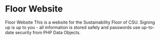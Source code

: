 # Floor Website
Floor Website
This is a website for the Sustainability Floor of CSU. Signing up is up to you - all information is stored safely and passwords use up-to-date security from PHP Data Objects.

